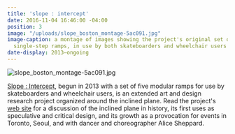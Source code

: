```yaml
---
title: 'slope : intercept'
date: 2016-11-04 16:46:00 -04:00
position: 3
image: "/uploads/slope_boston_montage-5ac091.jpg"
image-caption: a montage of images showing the project's original set of five modular
  single-step ramps, in use by both skateboarders and wheelchair users
date-display: 2013–ongoing
---
```


![slope_boston_montage-5ac091.jpg](/uploads/slope_boston_montage-5ac091.jpg)

[Slope : Intercept](http://slopeintercept.org/), begun in 2013 with a set of five modular ramps for use by skateboarders and wheelchair users, is an extended art and design research project organized around the inclined plane. Read the project's [web site](http://slopeintercept.org/) for a discussion of the inclined plane in history,  its first uses as speculative and critical design, and its growth as a provocation for events in Toronto, Seoul, and with dancer and choreographer Alice Sheppard.

